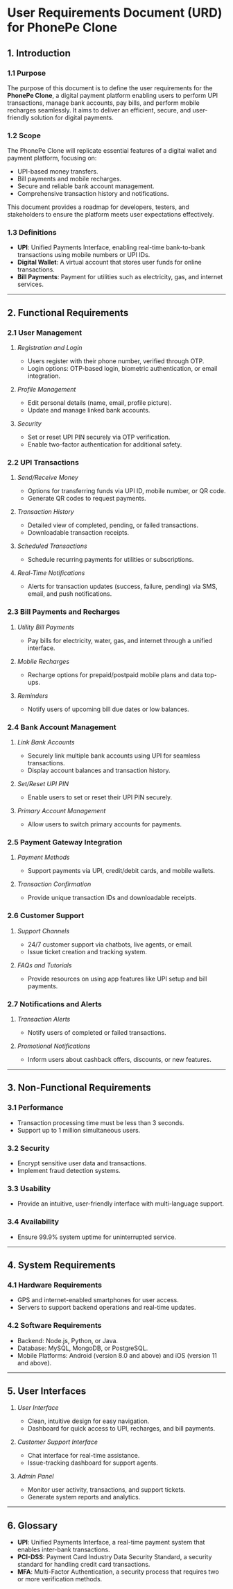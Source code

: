 # User Requirements Document (URD) for PhonePe Clone  

## 1. Introduction  

### 1.1 Purpose  
The purpose of this document is to define the user requirements for the **PhonePe Clone**, a digital payment platform enabling users to perform UPI transactions, manage bank accounts, pay bills, and perform mobile recharges seamlessly. It aims to deliver an efficient, secure, and user-friendly solution for digital payments.  

### 1.2 Scope  
The PhonePe Clone will replicate essential features of a digital wallet and payment platform, focusing on:  
- UPI-based money transfers.  
- Bill payments and mobile recharges.  
- Secure and reliable bank account management.  
- Comprehensive transaction history and notifications.  

This document provides a roadmap for developers, testers, and stakeholders to ensure the platform meets user expectations effectively.  

### 1.3 Definitions  
- **UPI**: Unified Payments Interface, enabling real-time bank-to-bank transactions using mobile numbers or UPI IDs.  
- **Digital Wallet**: A virtual account that stores user funds for online transactions.  
- **Bill Payments**: Payment for utilities such as electricity, gas, and internet services.  

---




## 2. Functional Requirements  

### 2.1 User Management  
1. *Registration and Login*  
   - Users register with their phone number, verified through OTP.  
   - Login options: OTP-based login, biometric authentication, or email integration.  

2. *Profile Management*  
   - Edit personal details (name, email, profile picture).  
   - Update and manage linked bank accounts.  

3. *Security*  
   - Set or reset UPI PIN securely via OTP verification.  
   - Enable two-factor authentication for additional safety.  


### 2.2 UPI Transactions  
1. *Send/Receive Money*  
   - Options for transferring funds via UPI ID, mobile number, or QR code.  
   - Generate QR codes to request payments.  

2. *Transaction History*  
   - Detailed view of completed, pending, or failed transactions.  
   - Downloadable transaction receipts.  

3. *Scheduled Transactions*  
   - Schedule recurring payments for utilities or subscriptions.  

4. *Real-Time Notifications*  
   - Alerts for transaction updates (success, failure, pending) via SMS, email, and push notifications.  



### 2.3 Bill Payments and Recharges  
1. *Utility Bill Payments*  
   - Pay bills for electricity, water, gas, and internet through a unified interface.  

2. *Mobile Recharges*  
   - Recharge options for prepaid/postpaid mobile plans and data top-ups.  

3. *Reminders*  
   - Notify users of upcoming bill due dates or low balances.  

### 2.4 Bank Account Management  
1. *Link Bank Accounts*  
   - Securely link multiple bank accounts using UPI for seamless transactions.  
   - Display account balances and transaction history.  

2. *Set/Reset UPI PIN*  
   - Enable users to set or reset their UPI PIN securely.  

3. *Primary Account Management*  
   - Allow users to switch primary accounts for payments.  


### 2.5 Payment Gateway Integration  
1. *Payment Methods*  
   - Support payments via UPI, credit/debit cards, and mobile wallets.  

2. *Transaction Confirmation*  
   - Provide unique transaction IDs and downloadable receipts.  

### 2.6 Customer Support  
1. *Support Channels*  
   - 24/7 customer support via chatbots, live agents, or email.  
   - Issue ticket creation and tracking system.  

2. *FAQs and Tutorials*  
   - Provide resources on using app features like UPI setup and bill payments.  

### 2.7 Notifications and Alerts  
1. *Transaction Alerts*  
   - Notify users of completed or failed transactions.  

2. *Promotional Notifications*  
   - Inform users about cashback offers, discounts, or new features.  

---

## 3. Non-Functional Requirements  

### 3.1 Performance  
- Transaction processing time must be less than 3 seconds.  
- Support up to 1 million simultaneous users.  

### 3.2 Security  
- Encrypt sensitive user data and transactions.  
- Implement fraud detection systems.  

### 3.3 Usability  
- Provide an intuitive, user-friendly interface with multi-language support.  

### 3.4 Availability  
- Ensure 99.9% system uptime for uninterrupted service.  

---


## 4. System Requirements  

### 4.1 Hardware Requirements  
- GPS and internet-enabled smartphones for user access.  
- Servers to support backend operations and real-time updates.  

### 4.2 Software Requirements  
- Backend: Node.js, Python, or Java.  
- Database: MySQL, MongoDB, or PostgreSQL.  
- Mobile Platforms: Android (version 8.0 and above) and iOS (version 11 and above).  

---

## 5. User Interfaces  

1. *User Interface*  
   - Clean, intuitive design for easy navigation.  
   - Dashboard for quick access to UPI, recharges, and bill payments.  

2. *Customer Support Interface*  
   - Chat interface for real-time assistance.  
   - Issue-tracking dashboard for support agents.  

3. *Admin Panel*  
   - Monitor user activity, transactions, and support tickets.  
   - Generate system reports and analytics.  

---


## 6. Glossary

- **UPI**: Unified Payments Interface, a real-time payment system that enables inter-bank transactions.
- **PCI-DSS**: Payment Card Industry Data Security Standard, a security standard for handling credit card transactions.
- **MFA**: Multi-Factor Authentication, a security process that requires two or more verification methods.
